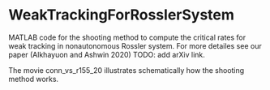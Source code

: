 # WeakTrackingForRosslerSystem
MATLAB code for the shooting method to compute the critical rates for weak tracking in nonautonomous Rossler system. For more detailes see our paper (Alkhayuon and Ashwin 2020) TODO: add arXiv link. 

The movie conn_vs_r155_20 illustrates schematically how the shooting method works.
